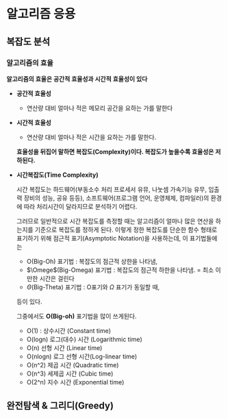 # 알고리즘 응용

## 복잡도 분석

### 알고리즘의 효율

**알고리즘의 효율은 공간적 효율성과 시간적 효율성이 있다**

- **공간적 효율성**

  - 연산량 대비 얼마나 적은 메모리 공간을 요하는 가를 말한다

- **시간적 효율성**

  - 연산량 대비 얼마나 적은 시간을 요하는 가를 말한다.

  **효율성을 뒤집어 말하면 복잡도(Complexity)이다. 복잡도가 높을수록 효율성은 저하된다.**



- **시간복잡도(Time Complexity)**

  시간 복잡도는 하드웨어(부동소수 처리 프로세서 유뮤, 나눗셈 가속기능 유무, 입출력 장비의 성능, 공유 등등), 소프트웨어(프로그램 언어, 운영체제, 컴파일러)의 환경에 따라 처리시간이 달라지므로 분석하기 어렵다.

  그러므로 일반적으로 시간 복잡도를 측정할 때는 알고리즘이 얼마나 많은 연산을 하는지를 기준으로 복잡도를 정하게 된다. 이렇게 정한 복잡도를 단순한 함수 형태로 표기하기 위해 점근적 표기(Asymptotic Notation)을 사용하는데, 이 표기법들에는

  - O(Big-Oh) 표기법 : 복잡도의 점근적 상한을 나타냄, 
  - $\Omege$(Big-Omega) 표기법 : 복잡도의 점근적 하한을 나타냄. = 최소 이만한 시간은 걸린다
  - $\Theta$(Big-Theta) 표기법 : O표기와 $\Omega$ 표기가 동일할 때, 

  등이 있다.

  그중에서도 __O(Big-oh)__ 표기법을 많이 쓰게된다.

  - O(1) : 상수시간 (Constant time)
  - O(logn) 로그(대수) 시간 (Logarithmic time)
  - O(n) 선형 시간 (Linear time)
  - O(nlogn) 로그 선형 시간(Log-linear time)
  - O(n^2) 제곱 시간 (Quadratic time)
  - O(n^3) 세제곱 시간 (Cubic time)
  - O(2^n) 지수 시간 (Exponential time)

  

## 완전탐색 & 그리디(Greedy)



